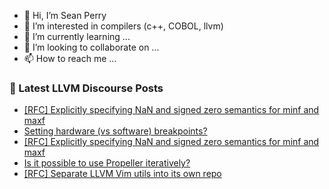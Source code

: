 - 👋 Hi, I’m Sean Perry
- 👀 I’m interested in compilers (c++, COBOL, llvm)
- 🌱 I’m currently learning ...
- 💞️ I’m looking to collaborate on ...
- 📫 How to reach me ...

<!---
s66perry/s66perry is a ✨ special ✨ repository because its `README.md` (this file) appears on your GitHub profile.
You can click the Preview link to take a look at your changes.
--->
### 📕 Latest LLVM Discourse Posts

<!-- DISCOURSE-LLVM:START -->
- [[RFC] Explicitly specifying NaN and signed zero semantics for minf and maxf](https://discourse.llvm.org/t/rfc-explicitly-specifying-nan-and-signed-zero-semantics-for-minf-and-maxf/67539#post_12)
- [Setting hardware &lpar;vs software&rpar; breakpoints?](https://discourse.llvm.org/t/setting-hardware-vs-software-breakpoints/67580#post_1)
- [[RFC] Explicitly specifying NaN and signed zero semantics for minf and maxf](https://discourse.llvm.org/t/rfc-explicitly-specifying-nan-and-signed-zero-semantics-for-minf-and-maxf/67539#post_11)
- [Is it possible to use Propeller iteratively?](https://discourse.llvm.org/t/is-it-possible-to-use-propeller-iteratively/67560#post_3)
- [[RFC] Separate LLVM Vim utils into its own repo](https://discourse.llvm.org/t/rfc-separate-llvm-vim-utils-into-its-own-repo/67541#post_9)
<!-- DISCOURSE-LLVM:END -->
